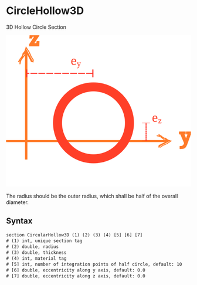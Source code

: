# CircleHollow3D

3D Hollow Circle Section

![arrangement](PIC/CircularHollow.svg)

The radius should be the outer radius, which shall be half of the overall diameter.

## Syntax

```
section CircularHollow3D (1) (2) (3) (4) [5] [6] [7]
# (1) int, unique section tag
# (2) double, radius
# (3) double, thickness
# (4) int, material tag
# [5] int, number of integration points of half circle, default: 10
# [6] double, eccentricity along y axis, default: 0.0
# [7] double, eccentricity along z axis, default: 0.0
```
